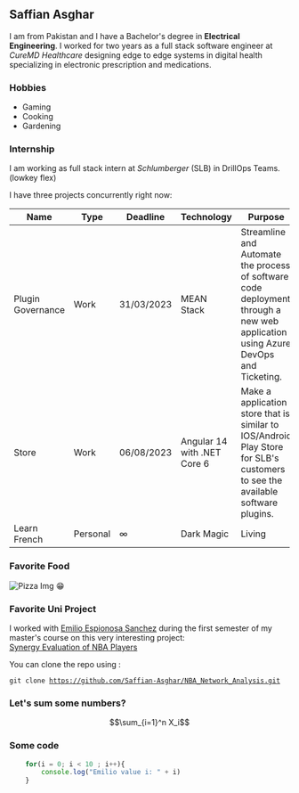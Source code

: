 ## Saffian Asghar
I am from Pakistan and I have a Bachelor's degree in **Electrical Engineering**. I worked for two years as a full stack software engineer at *CureMD Healthcare* designing edge to edge systems in digital health specializing in electronic prescription and medications.
### Hobbies
- Gaming
- Cooking
- Gardening
### Internship
I am working as full stack intern at *Schlumberger* (SLB) in DrillOps Teams. (lowkey flex)

I have three projects concurrently right now:

| Name | Type | Deadline | Technology |Purpose| 
|------------|------------|----------|------------|-------|
|Plugin Governance|Work|31/03/2023|MEAN Stack|Streamline and Automate the process of software code deployment through a new web application using Azure DevOps and Ticketing.|
|Store|Work|06/08/2023|Angular 14 with .NET Core 6|Make a application store that is similar to IOS/Android Play Store for SLB's customers to see the available software plugins.|
|Learn French| Personal | $\infty$ | Dark Magic | Living |

### Favorite Food
![Pizza Img](https://images.getrecipekit.com/20210915155518-233856804_993969674700404_992064296083479826_n.jpeg?aspect_ratio=4:3&quality=100&)
:grin:

### Favorite Uni Project 
I worked with [Emilio Espionosa Sanchez](https://www.linkedin.com/in/emilio-espinosa-sanchez/) during the first semester of my master's course on this very interesting project:    
[Synergy Evaluation of NBA Players](https://github.com/Saffian-Asghar/NBA_Network_Analysis)

You can clone the repo using :

 <code>git clone https://github.com/Saffian-Asghar/NBA_Network_Analysis.git</code>

 ### Let's sum some numbers?

 $$\sum_{i=1}^n X_i$$

 ### Some code

```Javascript
    for(i = 0; i < 10 ; i++){
        console.log("Emilio value i: " + i)
    }
```





